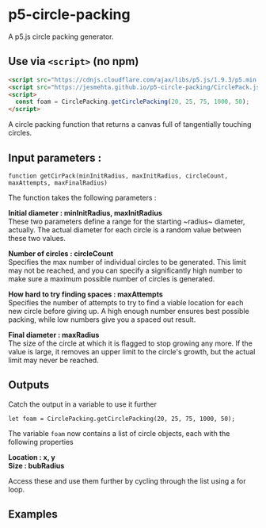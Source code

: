 # p5-circle-packing

A p5.js circle packing generator.

## Use via `<script>` (no npm)
```html
<script src="https://cdnjs.cloudflare.com/ajax/libs/p5.js/1.9.3/p5.min.js"></script>
<script src="https://jesmehta.github.io/p5-circle-packing/CirclePack.js"></script>
<script>
  const foam = CirclePacking.getCirclePacking(20, 25, 75, 1000, 50);
</script>
````

A circle packing function that returns a canvas full of tangentially touching circles.  

## Input parameters :    

````
function getCirPack(minInitRadius, maxInitRadius, circleCount, maxAttempts, maxFinalRadius)
````

The function takes the following parameters :  

**Initial diameter : minInitRadius, maxInitRadius**  
These two parameters define a range for the starting ~radius~ diameter, actually. The actual diameter for each circle is a random value between these two values.

**Number of circles : circleCount**  
Specifies the max number of individual circles to be generated. This limit may not be reached, and you can specify a significantly high number to make sure a maximum possible number of circles is generated.

**How hard to try finding spaces : maxAttempts**  
Specifies the number of attempts to try to find a viable location for each new circle before giving up. A high enough number ensures best possible packing, while low numbers give you a spaced out result.

**Final diameter : maxRadius**  
The size of the circle at which it is flagged to stop growing any more. If the value is large, it removes an upper limit to the circle's growth, but the actual limit may never be reached.

## Outputs
Catch the output in a variable to use it further  
````
let foam = CirclePacking.getCirclePacking(20, 25, 75, 1000, 50);
````

The variable `foam` now contains a list of circle objects, each with the following properties  

**Location : x, y**  
**Size : bubRadius**  

Access these and use them further by cycling through the list using a for loop.

## Examples

